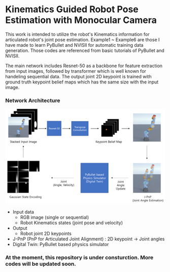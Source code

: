 # Kinematics Guided Robot Pose Estimation with Monocular Camera

This work is intended to utilize the robot's Kinematics information for articulated robot's joint pose estimation.
Example1 ~ Example6 are those I have made to learn PyBullet and NVISII for automatic training data generation.
Those codes are referenced from basic tutorials of PyBullet and NVISII.

The main network includes Resnet-50 as a backbone for feature extraction from input images, followed by transformer which is well known for handeling sequential data. The output joint 2D keypoint is trained with ground truth keypoint belief maps which has the same size with the input image.

### Network Architecture
![Architecture](https://github.com/peytonhong/KIROPE/blob/main/docs/network_architecture_2.png)

* Input data
  * RGB image (single or sequential)
  * Robot Kinematics states (joint pose and velocity)
* Output
  * Robot joint 2D keypoints
* J-PnP (PnP for Articulated Joint Alignment) : 2D keypoint -> Joint angles
* Digital Twin: PyBullet based physics simulator
### At the moment, this repository is under consturction. More codes will be updated soon.
